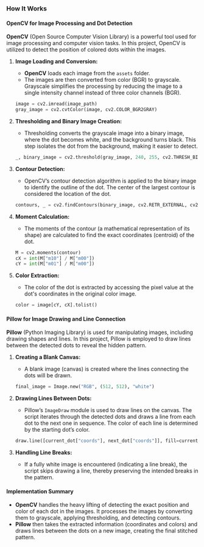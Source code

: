 ### How It Works
#### OpenCV for Image Processing and Dot Detection
**OpenCV** (Open Source Computer Vision Library) is a powerful tool used for image processing and computer vision tasks. In this project, OpenCV is utilized to detect the position of colored dots within the images.

1. **Image Loading and Conversion:**
   - **OpenCV** loads each image from the `assets` folder.
   - The images are then converted from color (BGR) to grayscale. Grayscale simplifies the processing by reducing the image to a single intensity channel instead of three color channels (BGR).

   ```python
   image = cv2.imread(image_path)
   gray_image = cv2.cvtColor(image, cv2.COLOR_BGR2GRAY)
   ```

2. **Thresholding and Binary Image Creation:**
   - Thresholding converts the grayscale image into a binary image, where the dot becomes white, and the background turns black. This step isolates the dot from the background, making it easier to detect.

   ```python
   _, binary_image = cv2.threshold(gray_image, 240, 255, cv2.THRESH_BINARY_INV)
   ```

3. **Contour Detection:**
   - OpenCV’s contour detection algorithm is applied to the binary image to identify the outline of the dot. The center of the largest contour is considered the location of the dot.

   ```python
   contours, _ = cv2.findContours(binary_image, cv2.RETR_EXTERNAL, cv2.CHAIN_APPROX_SIMPLE)
   ```

4. **Moment Calculation:**
   - The moments of the contour (a mathematical representation of its shape) are calculated to find the exact coordinates (centroid) of the dot.

   ```python
   M = cv2.moments(contour)
   cX = int(M["m10"] / M["m00"])
   cY = int(M["m01"] / M["m00"])
   ```

5. **Color Extraction:**
   - The color of the dot is extracted by accessing the pixel value at the dot's coordinates in the original color image.

   ```python
   color = image[cY, cX].tolist()
   ```

#### Pillow for Image Drawing and Line Connection
**Pillow** (Python Imaging Library) is used for manipulating images, including drawing shapes and lines. In this project, Pillow is employed to draw lines between the detected dots to reveal the hidden pattern.

1. **Creating a Blank Canvas:**
   - A blank image (canvas) is created where the lines connecting the dots will be drawn.

   ```python
   final_image = Image.new("RGB", (512, 512), "white")
   ```

2. **Drawing Lines Between Dots:**
   - Pillow’s `ImageDraw` module is used to draw lines on the canvas. The script iterates through the detected dots and draws a line from each dot to the next one in sequence. The color of each line is determined by the starting dot’s color.

   ```python
   draw.line([current_dot["coords"], next_dot["coords"]], fill=current_dot["color"], width=2)
   ```

3. **Handling Line Breaks:**
   - If a fully white image is encountered (indicating a line break), the script skips drawing a line, thereby preserving the intended breaks in the pattern.

#### Implementation Summary
- **OpenCV** handles the heavy lifting of detecting the exact position and color of each dot in the images. It processes the images by converting them to grayscale, applying thresholding, and detecting contours.
- **Pillow** then takes the extracted information (coordinates and colors) and draws lines between the dots on a new image, creating the final stitched pattern.


